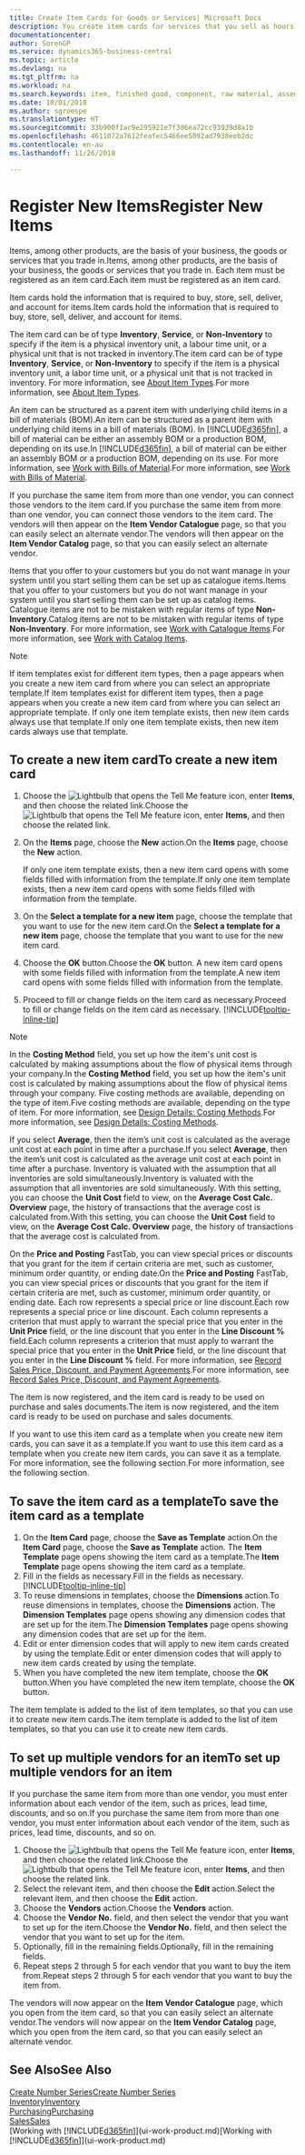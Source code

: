 ```yaml
---
title: Create Item Cards for Goods or Services| Microsoft Docs
description: You create item cards for services that you sell as hours and for physical products, such as assembly items, finished goods, components, or raw material, that you sell from your inventory.
documentationcenter: 
author: SorenGP
ms.service: dynamics365-business-central
ms.topic: article
ms.devlang: na
ms.tgt_pltfrm: na
ms.workload: na
ms.search.keywords: item, finished good, component, raw material, assembly item
ms.date: 10/01/2018
ms.author: sgroespe
ms.translationtype: HT
ms.sourcegitcommit: 33b900f1ac9e295921e7f3d6ea72cc93939d8a1b
ms.openlocfilehash: 4611072a7612feafec5466ee5092ad7938eeb2dc
ms.contentlocale: en-au
ms.lasthandoff: 11/26/2018

---
```

# <a name="register-new-items"></a><span data-ttu-id="2bbb2-103">Register New Items</span><span class="sxs-lookup"><span data-stu-id="2bbb2-103">Register New Items</span></span>
<span data-ttu-id="2bbb2-104">Items, among other products, are the basis of your business, the goods or services that you trade in.</span><span class="sxs-lookup"><span data-stu-id="2bbb2-104">Items, among other products, are the basis of your business, the goods or services that you trade in.</span></span> <span data-ttu-id="2bbb2-105">Each item must be registered as an item card.</span><span class="sxs-lookup"><span data-stu-id="2bbb2-105">Each item must be registered as an item card.</span></span>

<span data-ttu-id="2bbb2-106">Item cards hold the information that is required to buy, store, sell, deliver, and account for items.</span><span class="sxs-lookup"><span data-stu-id="2bbb2-106">Item cards hold the information that is required to buy, store, sell, deliver, and account for items.</span></span>

<span data-ttu-id="2bbb2-107">The item card can be of type **Inventory**, **Service**, or **Non-Inventory** to specify if the item is a physical inventory unit, a labour time unit, or a physical unit that is not tracked in inventory.</span><span class="sxs-lookup"><span data-stu-id="2bbb2-107">The item card can be of type **Inventory**, **Service**, or **Non-Inventory** to specify if the item is a physical inventory unit, a labor time unit, or a physical unit that is not tracked in inventory.</span></span> <span data-ttu-id="2bbb2-108">For more information, see [About Item Types](inventory-about-item-types.md).</span><span class="sxs-lookup"><span data-stu-id="2bbb2-108">For more information, see [About Item Types](inventory-about-item-types.md).</span></span>

<span data-ttu-id="2bbb2-109">An item can be structured as a parent item with underlying child items in a bill of materials (BOM).</span><span class="sxs-lookup"><span data-stu-id="2bbb2-109">An item can be structured as a parent item with underlying child items in a bill of materials (BOM).</span></span> <span data-ttu-id="2bbb2-110">In [!INCLUDE[d365fin](includes/d365fin_md.md)], a bill of material can be either an assembly BOM or a production BOM, depending on its use.</span><span class="sxs-lookup"><span data-stu-id="2bbb2-110">In [!INCLUDE[d365fin](includes/d365fin_md.md)], a bill of material can be either an assembly BOM or a production BOM, depending on its use.</span></span> <span data-ttu-id="2bbb2-111">For more information, see [Work with Bills of Material](inventory-how-work-BOMs.md).</span><span class="sxs-lookup"><span data-stu-id="2bbb2-111">For more information, see [Work with Bills of Material](inventory-how-work-BOMs.md).</span></span>

<span data-ttu-id="2bbb2-112">If you purchase the same item from more than one vendor, you can connect those vendors to the item card.</span><span class="sxs-lookup"><span data-stu-id="2bbb2-112">If you purchase the same item from more than one vendor, you can connect those vendors to the item card.</span></span> <span data-ttu-id="2bbb2-113">The vendors will then appear on the **Item Vendor Catalogue** page, so that you can easily select an alternate vendor.</span><span class="sxs-lookup"><span data-stu-id="2bbb2-113">The vendors will then appear on the **Item Vendor Catalog** page, so that you can easily select an alternate vendor.</span></span>

<span data-ttu-id="2bbb2-114">Items that you offer to your customers but you do not want manage in your system until you start selling them can be set up as catalogue items.</span><span class="sxs-lookup"><span data-stu-id="2bbb2-114">Items that you offer to your customers but you do not want manage in your system until you start selling them can be set up as catalog items.</span></span> <span data-ttu-id="2bbb2-115">Catalogue items are not to be mistaken with regular items of type **Non-Inventory**.</span><span class="sxs-lookup"><span data-stu-id="2bbb2-115">Catalog items are not to be mistaken with regular items of type **Non-Inventory**.</span></span> <span data-ttu-id="2bbb2-116">For more information, see [Work with Catalogue Items](inventory-how-work-nonstock-items.md).</span><span class="sxs-lookup"><span data-stu-id="2bbb2-116">For more information, see [Work with Catalog Items](inventory-how-work-nonstock-items.md).</span></span>  

> [!NOTE]  
> <span data-ttu-id="2bbb2-117">If item templates exist for different item types, then a page appears when you create a new item card from where you can select an appropriate template.</span><span class="sxs-lookup"><span data-stu-id="2bbb2-117">If item templates exist for different item types, then a page appears when you create a new item card from where you can select an appropriate template.</span></span> <span data-ttu-id="2bbb2-118">If only one item template exists, then new item cards always use that template.</span><span class="sxs-lookup"><span data-stu-id="2bbb2-118">If only one item template exists, then new item cards always use that template.</span></span>

## <a name="to-create-a-new-item-card"></a><span data-ttu-id="2bbb2-119">To create a new item card</span><span class="sxs-lookup"><span data-stu-id="2bbb2-119">To create a new item card</span></span>
1. <span data-ttu-id="2bbb2-120">Choose the ![Lightbulb that opens the Tell Me feature](media/ui-search/search_small.png "Tell me what you want to do") icon, enter **Items**, and then choose the related link.</span><span class="sxs-lookup"><span data-stu-id="2bbb2-120">Choose the ![Lightbulb that opens the Tell Me feature](media/ui-search/search_small.png "Tell me what you want to do") icon, enter **Items**, and then choose the related link.</span></span>  
2. <span data-ttu-id="2bbb2-121">On the **Items** page, choose the **New** action.</span><span class="sxs-lookup"><span data-stu-id="2bbb2-121">On the **Items** page, choose the **New** action.</span></span>

    <span data-ttu-id="2bbb2-122">If only one item template exists, then a new item card opens with some fields filled with information from the template.</span><span class="sxs-lookup"><span data-stu-id="2bbb2-122">If only one item template exists, then a new item card opens with some fields filled with information from the template.</span></span>
3. <span data-ttu-id="2bbb2-123">On the **Select a template for a new item** page, choose the template that you want to use for the new item card.</span><span class="sxs-lookup"><span data-stu-id="2bbb2-123">On the **Select a template for a new item** page, choose the template that you want to use for the new item card.</span></span>
4. <span data-ttu-id="2bbb2-124">Choose the **OK** button.</span><span class="sxs-lookup"><span data-stu-id="2bbb2-124">Choose the **OK** button.</span></span> <span data-ttu-id="2bbb2-125">A new item card opens with some fields filled with information from the template.</span><span class="sxs-lookup"><span data-stu-id="2bbb2-125">A new item card opens with some fields filled with information from the template.</span></span>
5. <span data-ttu-id="2bbb2-126">Proceed to fill or change fields on the item card as necessary.</span><span class="sxs-lookup"><span data-stu-id="2bbb2-126">Proceed to fill or change fields on the item card as necessary.</span></span> [!INCLUDE[tooltip-inline-tip](includes/tooltip-inline-tip_md.md)]

> [!NOTE]
> <span data-ttu-id="2bbb2-127">In the **Costing Method** field, you set up how the item's unit cost is calculated by making assumptions about the flow of physical items through your company.</span><span class="sxs-lookup"><span data-stu-id="2bbb2-127">In the **Costing Method** field, you set up how the item's unit cost is calculated by making assumptions about the flow of physical items through your company.</span></span> <span data-ttu-id="2bbb2-128">Five costing methods are available, depending on the type of item.</span><span class="sxs-lookup"><span data-stu-id="2bbb2-128">Five costing methods are available, depending on the type of item.</span></span> <span data-ttu-id="2bbb2-129">For more information, see [Design Details: Costing Methods](design-details-costing-methods.md).</span><span class="sxs-lookup"><span data-stu-id="2bbb2-129">For more information, see [Design Details: Costing Methods](design-details-costing-methods.md).</span></span>
>
> <span data-ttu-id="2bbb2-130">If you select **Average**, then the item’s unit cost is calculated as the average unit cost at each point in time after a purchase.</span><span class="sxs-lookup"><span data-stu-id="2bbb2-130">If you select **Average**, then the item’s unit cost is calculated as the average unit cost at each point in time after a purchase.</span></span> <span data-ttu-id="2bbb2-131">Inventory is valuated with the assumption that all inventories are sold simultaneously.</span><span class="sxs-lookup"><span data-stu-id="2bbb2-131">Inventory is valuated with the assumption that all inventories are sold simultaneously.</span></span> <span data-ttu-id="2bbb2-132">With this setting, you can choose the **Unit Cost** field to view, on the **Average Cost Calc. Overview** page, the history of transactions that the average cost is calculated from.</span><span class="sxs-lookup"><span data-stu-id="2bbb2-132">With this setting, you can choose the **Unit Cost** field to view, on the **Average Cost Calc. Overview** page, the history of transactions that the average cost is calculated from.</span></span>

<span data-ttu-id="2bbb2-133">On the **Price and Posting** FastTab, you can view special prices or discounts that you grant for the item if certain criteria are met, such as customer, minimum order quantity, or ending date.</span><span class="sxs-lookup"><span data-stu-id="2bbb2-133">On the **Price and Posting** FastTab, you can view special prices or discounts that you grant for the item if certain criteria are met, such as customer, minimum order quantity, or ending date.</span></span> <span data-ttu-id="2bbb2-134">Each row represents a special price or line discount.</span><span class="sxs-lookup"><span data-stu-id="2bbb2-134">Each row represents a special price or line discount.</span></span> <span data-ttu-id="2bbb2-135">Each column represents a criterion that must apply to warrant the special price that you enter in the **Unit Price** field, or the line discount that you enter in the **Line Discount %** field.</span><span class="sxs-lookup"><span data-stu-id="2bbb2-135">Each column represents a criterion that must apply to warrant the special price that you enter in the **Unit Price** field, or the line discount that you enter in the **Line Discount %** field.</span></span> <span data-ttu-id="2bbb2-136">For more information, see [Record Sales Price, Discount, and Payment Agreements](sales-how-record-sales-price-discount-payment-agreements.md).</span><span class="sxs-lookup"><span data-stu-id="2bbb2-136">For more information, see [Record Sales Price, Discount, and Payment Agreements](sales-how-record-sales-price-discount-payment-agreements.md).</span></span>

<span data-ttu-id="2bbb2-137">The item is now registered, and the item card is ready to be used on purchase and sales documents.</span><span class="sxs-lookup"><span data-stu-id="2bbb2-137">The item is now registered, and the item card is ready to be used on purchase and sales documents.</span></span>

<span data-ttu-id="2bbb2-138">If you want to use this item card as a template when you create new item cards, you can save it as a template.</span><span class="sxs-lookup"><span data-stu-id="2bbb2-138">If you want to use this item card as a template when you create new item cards, you can save it as a template.</span></span> <span data-ttu-id="2bbb2-139">For more information, see the following section.</span><span class="sxs-lookup"><span data-stu-id="2bbb2-139">For more information, see the following section.</span></span>

## <a name="to-save-the-item-card-as-a-template"></a><span data-ttu-id="2bbb2-140">To save the item card as a template</span><span class="sxs-lookup"><span data-stu-id="2bbb2-140">To save the item card as a template</span></span>
1. <span data-ttu-id="2bbb2-141">On the **Item Card** page, choose the **Save as Template** action.</span><span class="sxs-lookup"><span data-stu-id="2bbb2-141">On the **Item Card** page, choose the **Save as Template** action.</span></span> <span data-ttu-id="2bbb2-142">The **Item Template** page opens showing the item card as a template.</span><span class="sxs-lookup"><span data-stu-id="2bbb2-142">The **Item Template** page opens showing the item card as a template.</span></span>
2. <span data-ttu-id="2bbb2-143">Fill in the fields as necessary.</span><span class="sxs-lookup"><span data-stu-id="2bbb2-143">Fill in the fields as necessary.</span></span> [!INCLUDE[tooltip-inline-tip](includes/tooltip-inline-tip_md.md)]
3. <span data-ttu-id="2bbb2-144">To reuse dimensions in templates, choose the **Dimensions** action.</span><span class="sxs-lookup"><span data-stu-id="2bbb2-144">To reuse dimensions in templates, choose the **Dimensions** action.</span></span> <span data-ttu-id="2bbb2-145">The **Dimension Templates** page opens showing any dimension codes that are set up for the item.</span><span class="sxs-lookup"><span data-stu-id="2bbb2-145">The **Dimension Templates** page opens showing any dimension codes that are set up for the item.</span></span>
4. <span data-ttu-id="2bbb2-146">Edit or enter dimension codes that will apply to new item cards created by using the template.</span><span class="sxs-lookup"><span data-stu-id="2bbb2-146">Edit or enter dimension codes that will apply to new item cards created by using the template.</span></span>
5. <span data-ttu-id="2bbb2-147">When you have completed the new item template, choose the **OK** button.</span><span class="sxs-lookup"><span data-stu-id="2bbb2-147">When you have completed the new item template, choose the **OK** button.</span></span>

<span data-ttu-id="2bbb2-148">The item template is added to the list of item templates, so that you can use it to create new item cards.</span><span class="sxs-lookup"><span data-stu-id="2bbb2-148">The item template is added to the list of item templates, so that you can use it to create new item cards.</span></span>

## <a name="to-set-up-multiple-vendors-for-an-item"></a><span data-ttu-id="2bbb2-149">To set up multiple vendors for an item</span><span class="sxs-lookup"><span data-stu-id="2bbb2-149">To set up multiple vendors for an item</span></span>  
<span data-ttu-id="2bbb2-150">If you purchase the same item from more than one vendor, you must enter information about each vendor of the item, such as prices, lead time, discounts, and so on.</span><span class="sxs-lookup"><span data-stu-id="2bbb2-150">If you purchase the same item from more than one vendor, you must enter information about each vendor of the item, such as prices, lead time, discounts, and so on.</span></span>  

1.  <span data-ttu-id="2bbb2-151">Choose the ![Lightbulb that opens the Tell Me feature](media/ui-search/search_small.png "Tell me what you want to do") icon, enter **Items**, and then choose the related link.</span><span class="sxs-lookup"><span data-stu-id="2bbb2-151">Choose the ![Lightbulb that opens the Tell Me feature](media/ui-search/search_small.png "Tell me what you want to do") icon, enter **Items**, and then choose the related link.</span></span>  
2.  <span data-ttu-id="2bbb2-152">Select the relevant item, and then choose the **Edit** action.</span><span class="sxs-lookup"><span data-stu-id="2bbb2-152">Select the relevant item, and then choose the **Edit** action.</span></span>  
3.  <span data-ttu-id="2bbb2-153">Choose the **Vendors** action.</span><span class="sxs-lookup"><span data-stu-id="2bbb2-153">Choose the **Vendors** action.</span></span>  
4.  <span data-ttu-id="2bbb2-154">Choose the **Vendor No.** field, and then select the vendor that you want to set up for the item.</span><span class="sxs-lookup"><span data-stu-id="2bbb2-154">Choose the **Vendor No.** field, and then select the vendor that you want to set up for the item.</span></span>  
5.  <span data-ttu-id="2bbb2-155">Optionally, fill in the remaining fields.</span><span class="sxs-lookup"><span data-stu-id="2bbb2-155">Optionally, fill in the remaining fields.</span></span>  
6.  <span data-ttu-id="2bbb2-156">Repeat steps 2 through 5 for each vendor that you want to buy the item from.</span><span class="sxs-lookup"><span data-stu-id="2bbb2-156">Repeat steps 2 through 5 for each vendor that you want to buy the item from.</span></span>

<span data-ttu-id="2bbb2-157">The vendors will now appear on the **Item Vendor Catalogue** page, which you open from the item card, so that you can easily select an alternate vendor.</span><span class="sxs-lookup"><span data-stu-id="2bbb2-157">The vendors will now appear on the **Item Vendor Catalog** page, which you open from the item card, so that you can easily select an alternate vendor.</span></span>

## <a name="see-also"></a><span data-ttu-id="2bbb2-158">See Also</span><span class="sxs-lookup"><span data-stu-id="2bbb2-158">See Also</span></span>
[<span data-ttu-id="2bbb2-159">Create Number Series</span><span class="sxs-lookup"><span data-stu-id="2bbb2-159">Create Number Series</span></span>](ui-create-number-series.md)  
[<span data-ttu-id="2bbb2-160">Inventory</span><span class="sxs-lookup"><span data-stu-id="2bbb2-160">Inventory</span></span>](inventory-manage-inventory.md)  
[<span data-ttu-id="2bbb2-161">Purchasing</span><span class="sxs-lookup"><span data-stu-id="2bbb2-161">Purchasing</span></span>](purchasing-manage-purchasing.md)  
[<span data-ttu-id="2bbb2-162">Sales</span><span class="sxs-lookup"><span data-stu-id="2bbb2-162">Sales</span></span>](sales-manage-sales.md)  
<span data-ttu-id="2bbb2-163">[Working with [!INCLUDE[d365fin](includes/d365fin_md.md)]](ui-work-product.md)</span><span class="sxs-lookup"><span data-stu-id="2bbb2-163">[Working with [!INCLUDE[d365fin](includes/d365fin_md.md)]](ui-work-product.md)</span></span>

